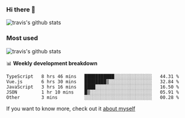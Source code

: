 ### Hi there 👋

<!--
**HondryTravis/HondryTravis** is a ✨ _special_ ✨ repository because its `README.md` (this file) appears on your GitHub profile.

Here are some ideas to get you started:

- 🔭 I’m currently working on ...
- 🌱 I’m currently learning ...
- 👯 I’m looking to collaborate on ...
- 🤔 I’m looking for help with ...
- 💬 Ask me about ...
- 📫 How to reach me: ...
- 😄 Pronouns: ...
- ⚡ Fun fact: ...
-->

![travis's github stats](https://github-readme-stats.vercel.app/api?username=HondryTravis&hide=stars)
### Most used
![travis's github stats](https://github-readme-stats.anuraghazra1.vercel.app/api/top-langs/?username=HondryTravis&layout=compact&hide_title=true)

📊 **Weekly development breakdown**

<!--START_SECTION:waka-->

```text
TypeScript   8 hrs 46 mins   ███████████░░░░░░░░░░░░░░   44.31 %
Vue.js       6 hrs 30 mins   ████████▒░░░░░░░░░░░░░░░░   32.84 %
JavaScript   3 hrs 16 mins   ████░░░░░░░░░░░░░░░░░░░░░   16.50 %
JSON         1 hr 10 mins    █▒░░░░░░░░░░░░░░░░░░░░░░░   05.91 %
Other        3 mins          ░░░░░░░░░░░░░░░░░░░░░░░░░   00.28 %
```

<!--END_SECTION:waka-->

If you want to know more, check out it [about myself](https://hondrytravis.github.io/)
